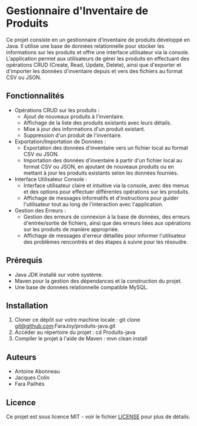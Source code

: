 # Gestionnaire d'Inventaire de Produits

Ce projet consiste en un gestionnaire d'inventaire de produits développé en Java. Il utilise une base de données relationnelle pour stocker les informations sur les produits et offre une interface utilisateur via la console. L'application permet aux utilisateurs de gérer les produits en effectuant des opérations CRUD (Create, Read, Update, Delete), ainsi que d'exporter et d'importer les données d'inventaire depuis et vers des fichiers au format CSV ou JSON.

## Fonctionnalités

- Opérations CRUD sur les produits :
    - Ajout de nouveaux produits à l'inventaire.
    - Affichage de la liste des produits existants avec leurs détails.
    - Mise à jour des informations d'un produit existant.
    - Suppression d'un produit de l'inventaire.
- Exportation/Importation de Données :
    - Exportation des données d'inventaire vers un fichier local au format CSV ou JSON.
    - Importation des données d'inventaire à partir d'un fichier local au format CSV ou JSON, en ajoutant de nouveaux produits ou en mettant à jour les produits existants selon les données fournies.
- Interface Utilisateur Console :
    - Interface utilisateur claire et intuitive via la console, avec des menus et des options pour effectuer différentes opérations sur les produits.
    - Affichage de messages informatifs et d'instructions pour guider l'utilisateur tout au long de l'interaction avec l'application.
- Gestion des Erreurs :
    - Gestion des erreurs de connexion à la base de données, des erreurs d'entrée/sortie de fichiers, ainsi que des erreurs liées aux opérations sur les produits de manière appropriée.
    - Affichage de messages d'erreur détaillés pour informer l'utilisateur des problèmes rencontrés et des étapes à suivre pour les résoudre.

## Prérequis

- Java JDK installé sur votre système.
- Maven pour la gestion des dépendances et la construction du projet.
- Une base de données relationnelle compatible MySQL.

## Installation

1. Cloner ce dépôt sur votre machine locale :
git clone git@github.com:FaraJoy/produits-java.git
2. Accéder au répertoire du projet : cd Produits-java
3. Compiler le projet à l'aide de Maven : mvn clean install

## Auteurs

- Antoine Abonneau
- Jacques Colin
- Fara Pailhès

## Licence

Ce projet est sous licence MIT - voir le fichier [LICENSE](LICENSE) pour plus de détails.